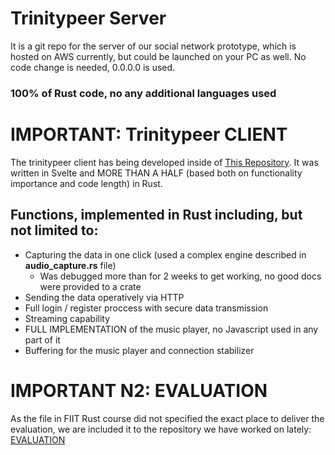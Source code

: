 # Trinitypeer Server

It is a git repo for the server of our social network prototype, which is hosted on AWS currently, but could be launched on your PC as well. No code change is needed, 0.0.0.0 is used.

### 100% of Rust code, no any additional languages used 

# IMPORTANT: Trinitypeer CLIENT

The trinitypeer client has being developed inside of [This Repository](https://github.com/linearrain/trinitypeer-clientside). It was written in Svelte and MORE THAN A HALF (based both on functionality importance and code length) in Rust. 

## Functions, implemented in Rust including, but not limited to:

- Capturing the data in one click (used a complex engine described in **audio_capture.rs** file)
    - Was debugged more than for 2 weeks to get working, no good docs were provided to a crate
- Sending the data operatively via HTTP
- Full login / register proccess with secure data transmission
- Streaming capability
- FULL IMPLEMENTATION of the music player, no Javascript used in any part of it
- Buffering for the music player and connection stabilizer

# IMPORTANT N2: EVALUATION

As the file in FIIT Rust course did not specified the exact place to deliver the evaluation, we are included it to the repository we have worked on lately: [EVALUATION](https://github.com/linearrain/trinitypeer-clientside/blob/main/TrinityReport.pdf)
